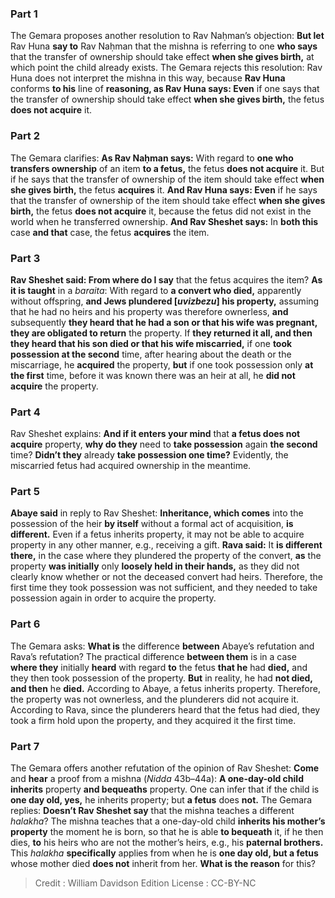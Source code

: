 
### Part 1
The Gemara proposes another resolution to Rav Naḥman’s objection: <b>But let</b> Rav Huna <b>say to</b> Rav Naḥman that the mishna is referring to one <b>who says</b> that the transfer of ownership should take effect <b>when she gives birth,</b> at which point the child already exists. The Gemara rejects this resolution: Rav Huna does not interpret the mishna in this way, because <b>Rav Huna</b> conforms <b>to his</b> line of <b>reasoning, as Rav Huna says: Even</b> if one says that the transfer of ownership should take effect <b>when she gives birth,</b> the fetus <b>does not acquire</b> it.

### Part 2
The Gemara clarifies: <b>As Rav Naḥman says:</b> With regard to <b>one who transfers ownership</b> of an item <b>to a fetus,</b> the fetus <b>does not acquire</b> it. But if he says that the transfer of ownership of the item should take effect <b>when she gives birth,</b> the fetus <b>acquires</b> it. <b>And Rav Huna says: Even</b> if he says that the transfer of ownership of the item should take effect <b>when she gives birth,</b> the fetus <b>does not acquire</b> it, because the fetus did not exist in the world when he transferred ownership. <b>And Rav Sheshet says:</b> In <b>both this</b> case <b>and that</b> case, the fetus <b>acquires</b> the item.

### Part 3
<b>Rav Sheshet said: From where do I say</b> that the fetus acquires the item? <b>As it is taught</b> in a <i>baraita</i>: With regard to <b>a convert who died,</b> apparently without offspring, <b>and Jews plundered [<i>uvizbezu</i>] his property,</b> assuming that he had no heirs and his property was therefore ownerless, <b>and</b> subsequently <b>they heard that he had a son or that his wife was pregnant, they are obligated to return</b> the property. If <b>they returned it all, and then they heard that his son died or that his wife miscarried,</b> if one <b>took possession at the second</b> time, after hearing about the death or the miscarriage, he <b>acquired</b> the property, <b>but</b> if one took possession only <b>at the first</b> time, before it was known there was an heir at all, he <b>did not acquire</b> the property.

### Part 4
Rav Sheshet explains: <b>And if it enters your mind</b> that <b>a fetus does not acquire</b> property, <b>why do they</b> need to <b>take possession</b> again <b>the second</b> time? <b>Didn’t they</b> already <b>take possession one time?</b> Evidently, the miscarried fetus had acquired ownership in the meantime.

### Part 5
<b>Abaye said</b> in reply to Rav Sheshet: <b>Inheritance, which comes</b> into the possession of the heir <b>by itself</b> without a formal act of acquisition, <b>is different.</b> Even if a fetus inherits property, it may not be able to acquire property in any other manner, e.g., receiving a gift. <b>Rava said:</b> It <b>is different there,</b> in the case where they plundered the property of the convert, <b>as</b> the property <b>was initially</b> only <b>loosely held in their hands,</b> as they did not clearly know whether or not the deceased convert had heirs. Therefore, the first time they took possession was not sufficient, and they needed to take possession again in order to acquire the property.

### Part 6
The Gemara asks: <b>What is</b> the difference <b>between</b> Abaye’s refutation and Rava’s refutation? The practical difference <b>between them</b> is in a case <b>where they</b> initially <b>heard</b> with regard <b>to</b> the fetus <b>that he</b> had <b>died,</b> and they then took possession of the property. <b>But</b> in reality, he had <b>not died, and then</b> he <b>died.</b> According to Abaye, a fetus inherits property. Therefore, the property was not ownerless, and the plunderers did not acquire it. According to Rava, since the plunderers heard that the fetus had died, they took a firm hold upon the property, and they acquired it the first time.

### Part 7
The Gemara offers another refutation of the opinion of Rav Sheshet: <b>Come</b> and <b>hear</b> a proof from a mishna (<i>Nidda</i> 43b–44a): <b>A one-day-old child inherits</b> property <b>and bequeaths</b> property. One can infer that if the child is <b>one day old, yes,</b> he inherits property; but <b>a fetus</b> does <b>not.</b> The Gemara replies: <b>Doesn’t Rav Sheshet say</b> that the mishna teaches a different <i>halakha</i>? The mishna teaches that a one-day-old child <b>inherits his mother’s property</b> the moment he is born, so that he is able <b>to bequeath</b> it, if he then dies, <b>to</b> his heirs who are not the mother’s heirs, e.g., his <b>paternal brothers.</b> This <i>halakha</i> <b>specifically</b> applies from when he is <b>one day old, but a fetus</b> whose mother died <b>does not</b> inherit from her. <b>What is the reason</b> for this?

>Credit : William Davidson Edition
>License : CC-BY-NC